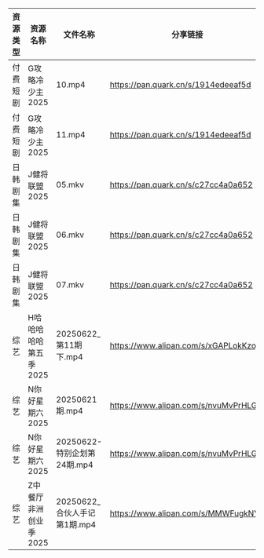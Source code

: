 | 资源类型 | 资源名称          | 文件名称                  | 分享链接                                 | 更新时间                |
| ---- | ------------- | --------------------- | ------------------------------------ | ------------------- |
| 付费短剧 | G攻略冷少主2025    | 10.mp4                | https://pan.quark.cn/s/1914edeeaf5d  | 2025-06-22 16:22:43 |
| 付费短剧 | G攻略冷少主2025    | 11.mp4                | https://pan.quark.cn/s/1914edeeaf5d  | 2025-06-22 16:22:46 |
| 日韩剧集 | J健将联盟2025     | 05.mkv                | https://pan.quark.cn/s/c27cc4a0a652  | 2025-06-22 16:24:33 |
| 日韩剧集 | J健将联盟2025     | 06.mkv                | https://pan.quark.cn/s/c27cc4a0a652  | 2025-06-22 16:24:39 |
| 日韩剧集 | J健将联盟2025     | 07.mkv                | https://pan.quark.cn/s/c27cc4a0a652  | 2025-06-22 16:24:36 |
| 综艺   | H哈哈哈哈哈第五季2025 | 20250622_第11期下.mp4    | https://www.alipan.com/s/xGAPLokKzoj | 2025-06-22 14:04:12 |
| 综艺   | N你好星期六2025    | 20250621期.mp4         | https://www.alipan.com/s/nvuMvPrHLGa | 2025-06-22 14:04:25 |
| 综艺   | N你好星期六2025    | 20250622-特别企划第24期.mp4 | https://www.alipan.com/s/nvuMvPrHLGa | 2025-06-22 14:04:24 |
| 综艺   | Z中餐厅非洲创业季2025 | 20250622_合伙人手记第1期.mp4 | https://www.alipan.com/s/MMWFugkNYtf | 2025-06-22 14:04:28 |
